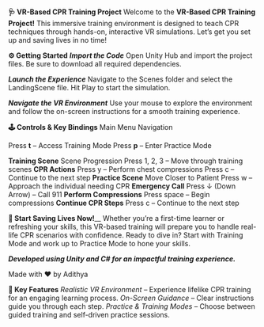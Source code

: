 **🩺 VR-Based CPR Training Project**
Welcome to the **VR-Based CPR Training Project!** This immersive training environment is designed to teach CPR techniques through hands-on, interactive VR simulations. Let’s get you set up and saving lives in no time!

**⚙️ Getting Started**
_**Import the Code**_
Open Unity Hub and import the project files. Be sure to download all required dependencies.

_**Launch the Experience**_
Navigate to the Scenes folder and select the LandingScene file. Hit Play to start the simulation.

_**Navigate the VR Environment**_
Use your mouse to explore the environment and follow the on-screen instructions for a smooth training experience.

**🕹️ Controls & Key Bindings**
Main Menu Navigation

Press **t** – Access Training Mode
Press **p** – Enter Practice Mode


**Training Scene**
Scene Progression
Press 1, 2, 3 – Move through training scenes
**CPR Actions**
Press y – Perform chest compressions
Press c – Continue to the next step
**Practice Scene**
Move Closer to Patient
Press w – Approach the individual needing CPR
**Emergency Call**
Press ↓ (Down Arrow) – Call 911
**Perform Compressions**
Press space – Begin compressions
**Continue CPR Steps**
Press c – Continue to the next step


**🚀 Start Saving Lives Now!**__
Whether you’re a first-time learner or refreshing your skills, this VR-based training will prepare you to handle real-life CPR scenarios with confidence. Ready to dive in? Start with Training Mode and work up to Practice Mode to hone your skills.


_**Developed using Unity and C# for an impactful training experience.**_

Made with ❤️ by Adithya


**🌟 Key Features**
_Realistic VR Environment_ – Experience lifelike CPR training for an engaging learning process.
_On-Screen Guidance_ – Clear instructions guide you through each step.
_Practice & Training Modes_ – Choose between guided training and self-driven practice sessions.

